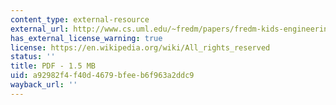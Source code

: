```yaml
---
content_type: external-resource
external_url: http://www.cs.uml.edu/~fredm/papers/fredm-kids-engineering-science-aera96.pdf
has_external_license_warning: true
license: https://en.wikipedia.org/wiki/All_rights_reserved
status: ''
title: PDF - 1.5 MB
uid: a92982f4-f40d-4679-bfee-b6f963a2ddc9
wayback_url: ''
---
```

